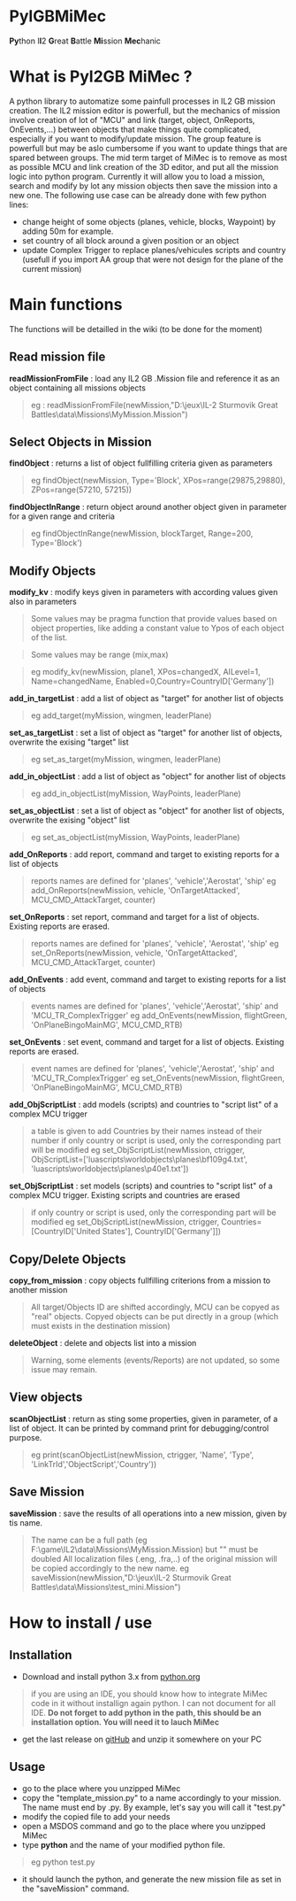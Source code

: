 # PylGBMiMec
**Py**thon I**l**2 **G**reat **B**attle **Mi**ssion **Mec**hanic

# What is Pyl2GB MiMec ?
A python library to automatize some painfull processes in IL2 GB mission creation.
The IL2 mission editor is powerfull, but the mechanics of mission involve creation of lot of "MCU" and link (target, object, OnReports, OnEvents,...) between objects that make things quite complicated, especially if you want to modify/update mission. The group feature is powerfull but may be aslo cumbersome if you want to update things that are spared between groups.
The mid term target of MiMec is to remove as most as possible MCU and link creation of the 3D editor, and put all the mission logic into python program.
Currently it will allow you to load a mission, search and modify by lot any mission objects then save the mission into a new one.
The following use case can be already done with few python lines:
* change height of some objects (planes, vehicle, blocks, Waypoint) by adding 50m for example.
* set country of all block around a given position or an object
* update Complex Trigger to replace planes/vehicules scripts and country (usefull if you import AA group that were not design for the plane of the current mission)  

# Main functions
The functions will be detailled in the wiki (to be done for the moment)
## Read mission file
**readMissionFromFile** : load any IL2 GB .Mission file and reference it as an object containing all missions objects
> eg : readMissionFromFile(newMission,"D:\\jeux\\IL-2 Sturmovik Great Battles\\data\\Missions\\MyMission.Mission")
## Select Objects in Mission
**findObject** : returns a list of object fullfilling criteria given as parameters
>eg findObject(newMission, Type='Block', XPos=range(29875,29880), ZPos=range(57210, 57215))

**findObjectInRange** : return object around another object given in parameter for a given range and criteria
>eg findObjectInRange(newMission, blockTarget, Range=200, Type='Block')
## Modify Objects
**modify_kv** : modify keys given in parameters with according values given also in parameters

>Some values may be pragma function that provide values based on object properties, like adding a constant value to Ypos of each object of the list.

>Some values may be range (mix,max)

>eg modify_kv(newMission, plane1, XPos=changedX, AILevel=1, Name=changedName, Enabled=0,Country=CountryID['Germany'])

**add_in_targetList** : add a list of object as "target" for another list of objects
>eg add_target(myMission, wingmen, leaderPlane)

**set_as_targetList** : set a list of object as "target" for another list of objects, overwrite the exising "target" list
>eg set_as_target(myMission, wingmen, leaderPlane)

**add_in_objectList** : add a list of object as "object" for another list of objects
>eg add_in_objectList(myMission, WayPoints, leaderPlane)

**set_as_objectList** : set a list of object as "object" for another list of objects, overwrite the exising "object" list
>eg set_as_objectList(myMission, WayPoints, leaderPlane)

**add_OnReports** : add report, command and target to existing reports for a list of objects
> reports names are defined for 'planes', 'vehicle','Aerostat', 'ship'
> eg add_OnReports(newMission, vehicle, 'OnTargetAttacked', MCU_CMD_AttackTarget, counter)

**set_OnReports** : set report, command and target for a list of objects. Existing reports are erased.
> reports names are defined for 'planes', 'vehicle', 'Aerostat', 'ship'
> eg set_OnReports(newMission, vehicle, 'OnTargetAttacked', MCU_CMD_AttackTarget, counter)

**add_OnEvents** : add event, command and target to existing reports for a list of objects
> events names are defined for 'planes', 'vehicle','Aerostat', 'ship' and 'MCU_TR_ComplexTrigger' 
> eg add_OnEvents(newMission, flightGreen, 'OnPlaneBingoMainMG', MCU_CMD_RTB)

**set_OnEvents** : set event, command and target for a list of objects. Existing reports are erased.
> event names are defined for 'planes', 'vehicle','Aerostat', 'ship' and 'MCU_TR_ComplexTrigger' 
> eg set_OnEvents(newMission, flightGreen, 'OnPlaneBingoMainMG', MCU_CMD_RTB)

**add_ObjScriptList** : add models (scripts) and countries to "script list" of a complex MCU trigger
> a table is given to add Countries by their names instead of their number
> if only country or script is used, only the corresponding part will be modified
> eg set_ObjScriptList(newMission, ctrigger, ObjScriptList=['luascripts\\worldobjects\\planes\\bf109g4.txt', 'luascripts\\worldobjects\\planes\\p40e1.txt'])

**set_ObjScriptList** : set models (scripts) and countries to "script list" of a complex MCU trigger. Existing scripts and countries are erased
> if only country or script is used, only the corresponding part will be modified
eg set_ObjScriptList(newMission, ctrigger, Countries=[CountryID['United States'], CountryID['Germany']])

## Copy/Delete Objects
**copy_from_mission** : copy objects fullfilling criterions from a mission to another mission
> All target/Objects ID are shifted accordingly, MCU can be copyed as "real" objects. Copyed objects can be put directly in a group (which must exists in the destination mission)

**deleteObject** : delete and objects list into a mission
> Warning, some elements (events/Reports) are not updated, so some issue may remain.

## View objects
**scanObjectList** : return as sting some properties, given in parameter, of a list of object. It can be printed by command print for debugging/control purpose.
> eg print(scanObjectList(newMission, ctrigger, 'Name', 'Type', 'LinkTrId','ObjectScript','Country'))

## Save Mission
**saveMission** : save the results of all operations into a new mission, given by tis name. 
> The name can be a full path (eg F:\game\IL2\data\Missions\MyMission.Mission) but "\" must be doubled
> All localization files (.eng, .fra,..) of the original mission will be copied accordingly to the new name.
> eg saveMission(newMission,"D:\\jeux\\IL-2 Sturmovik Great Battles\\data\\Missions\\test_mini.Mission")

# How to install / use
## Installation
* Download and install python 3.x from [python.org](https://www.python.org/downloads/windows/)
> if you are using an IDE, you should know how to integrate MiMec code in it without installign again python. I can not document for all IDE.
**Do not forget to add python in the path, this should be an installation option. You will need it to lauch MiMec**
* get the last release on [gitHub](https://github.com/lefufu/PylGBMiMec/releases) and unzip it somewhere on your PC
## Usage
* go to the place where you unzipped MiMec
* copy the "template_mission.py" to a name accordingly to your mission. The name must end by .py. By example, let's say you will call it "test.py"
* modify the copied file to add your needs
* open a MSDOS command and go to the place where you unzipped MiMec
* type **python** and the name of your modified python file.
> eg python test.py
* it should launch the python, and generate the new mission file as set in the "saveMission" command.


